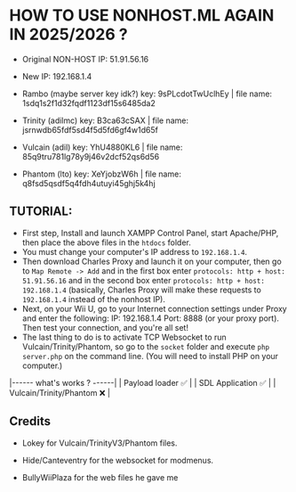 # HOW TO USE NONHOST.ML AGAIN IN 2025/2026 ?
- Original NON-HOST IP: 51.91.56.16
- New IP: 192.168.1.4

- Rambo (maybe server key idk?) key: 9sPLcdotTwUclhEy | file name: 1sdq1s2f1d32fqdf1123df15s6485da2
- Trinity (adilmc) key: B3ca63cSAX | file name: jsrnwdb65fdf5sd4f5d5fd6gf4w1d65f
- Vulcain (adil) key: YhU4880KL6 | file name: 85q9tru781lg78y9j46v2dcf52qs6d56
- Phantom (lto) key: XeYjobzW6h | file name: q8fsd5qsdf5q4fdh4utuyi45ghj5k4hj

## TUTORIAL:
- First step, Install and launch XAMPP Control Panel, start Apache/PHP, then place the above files in the `htdocs` folder.
- You must change your computer's IP address to `192.168.1.4`. 
- Then download Charles Proxy and launch it on your computer, then go to `Map Remote -> Add` and in the first box enter `protocols: http + host: 51.91.56.16` and in the second box enter `protocols: http + host: 192.168.1.4` (basically, Charles Proxy will make these requests to `192.168.1.4` instead of the nonhost IP).
- Next, on your Wii U, go to your Internet connection settings under Proxy and enter the following: IP: 192.168.1.4 Port: 8888 (or your proxy port). Then test your connection, and you're all set!
- The last thing to do is to activate TCP Websocket to run Vulcain/Trinity/Phantom, so go to the `socket` folder and execute `php server.php` on the command line. (You will need to install PHP on your computer.)

|------ what's works ? ------|
| Payload loader ✅ 	       |
| SDL Application ✅         |
| Vulcain/Trinity/Phantom ❌ |

## Credits
- Lokey for Vulcain/TrinityV3/Phantom files.
- Hide/Canteventry for the websocket for modmenus.

- BullyWiiPlaza for the web files he gave me
